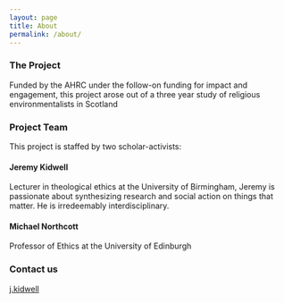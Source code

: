 ```yaml
---
layout: page
title: About
permalink: /about/
---
```



### The Project

Funded by the AHRC under the follow-on funding for impact and engagement, this project arose out of a three year study of religious environmentalists in Scotland

### Project Team

This project is staffed by two scholar-activists:

#### Jeremy Kidwell

Lecturer in theological ethics at the University of Birmingham, Jeremy is passionate about synthesizing research and social action on things that matter. He is irredeemably interdisciplinary.

#### Michael Northcott

Professor of Ethics at the University of Edinburgh


### Contact us

[j.kidwell](mailto:info@haufe-lexware.com)
